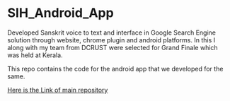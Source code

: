 # SIH_Android_App

Developed Sanskrit voice to text and interface in Google Search Engine solution through website, chrome plugin and android platforms. In this I along with my team from DCRUST were selected for Grand Finale which was held at Kerala.

This repo contains the code for the android app that we developed for the same.

[Here is the Link of main repository](https://github.com/hnhparitosh/SIH_VAKPRATYABHIJNA)
